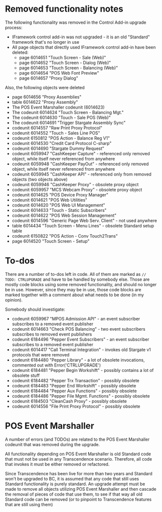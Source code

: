 # Removed functionality notes

The following functionality was removed in the Control Add-in upgrade process:
* IFramework control add-in was not upgraded - it is an old "Standard" framework that's no longer in use
* All page objects that directly used IFramework control add-in have been deleted:
  * page 6014651 "Touch Screen - Sale (Web)"
  * page 6014652 "Touch Screen - Dialog (Web)"
  * page 6014653 "Touch Screen - Balancing (Web)"
  * page 6014654 "POS Web Font Preview"
  * page 6014657 "Proxy Dialog"

Also, the following objects were deleted
* page 6014656 "Proxy Assemblies"
* table 6014622 "Proxy Assembly"
* The POS Event Marshaller codeunit (6014623)
* The codeunit 6014624 "Touch Screen - Balancing Mgt."
* The codeunit 6014630 "Touch - Sale POS (Web)"
* The codeunit 6014691 "Trigger Stargate Assembly Sync"
* codeunit 6014557 "Raw Print Proxy Protocol"
* codeunit 6014552 "Touch - Sales Line POS"
* codeunit 6150812 "POS Action - Balance Reg V1"
* codeunit 6014530 "Credit Card Protocol C-sharp"
* codeunit 6014690 "Stargate Dummy Request"
* codeunit 6059947 "CashKeeper Capture" - referenced only removed object, while itself never referenced from anywhere
* codeunit 6059948 "CashKeeper PayOut" - referenced only removed object, while itself never referenced from anywhere
* codeunit 6059945 "CashKeeper API" - referenced only from removed objects (two objects above)
* codeunit 6059946 "CashKeeper Proxy" - obsolete proxy object
* codeunit 6059957 "MCS Webcam Proxy" - obsolete proxy object
* codeunit 6014625 "POS Device Proxy Manager"
* codeunit 6014621 "POS Web Utilities"
* codeunit 6014620 "POS Web UI Management"
* codeunit 6014633 "Touch - Static Subscribers"
* codeunit 6014622 "POS Web Session Management"
* codeunit 6014596 "Generic Page Web Serv. Client" - not used anywhere
* table 6014434 "Touch Screen - Menu Lines" - obsolete Standard setup table
* codeunit 6150822 "POS Action - Conv Touch2Trans"
* page 6014520 "Touch Screen - Setup"


# To-dos

There are a number of to-dos left in code. All of them are marked as `// TODO: CTRLUPGRADE` and have to be handled by somebody else. Those are mostly code blocks using some removed functionality, and should no longer be in use. However, since they may be in use, those code blocks are marked together with a comment about what needs to be done (in my opinion).

Somebody should investigate:
* codeunit 6059967 "MPOS Admission API" - an event subscriber subscribes to a removed event publisher
* codeunit 6014663 "Check POS Balancing" - two event subscribers subscribes to removed event publishers
* codeunit 6184496 "Pepper Event Subscribers" - an event subscriber subscribes to a removed event publisher
* codeunit 6014417 "Call Terminal Integration" - invokes old Stargate v1 protocols that were removed
* codeunit 6184480 "Pepper Library" - a lot of obsolete invocations, commented out with Error('CTRLUPGRADE')
* codeunit 6184481 "Pepper Begin Workshift" - possibly contains a lot of obsolete stuff
* codeunit 6184482 "Pepper Trx Transaction" - possibly obsolete
* codeunit 6184483 "Pepper End Workshift" - possibly obsolete
* codeunit 6184484 "Pepper Aux Functions" - possibly obsolete
* codeunit 6184486 "Pepper File Mgmt. Functions" - possibly obsolete
* codeunit 6184503 "CleanCash Proxy" - possibly obsolete
* codeunit 6014556 "File Print Proxy Protocol" - possibly obsolete

# POS Event Marshaller

A number of errors (and TODOs) are related to the POS Event Marshaller codeunit that was removed during the upgrade.

All functionality depending on POS Event Marshaller is old Standard code that must not be used in any Transcendence scenario. Therefore, all code that invokes it must be either removed or refactored.

Since Transcendence has been live for more than two years and Standard won't be upgraded to BC, it is assumed that any code that still uses Standard functionality is purely standard. An upgrade attempt must be made to remove all objects utilizing POS Event Marshaller and then cascade the removal of pieces of code that use them, to see if that way all old Standard code can be removed (or to pinpoint to Transcendence features that are still using them)